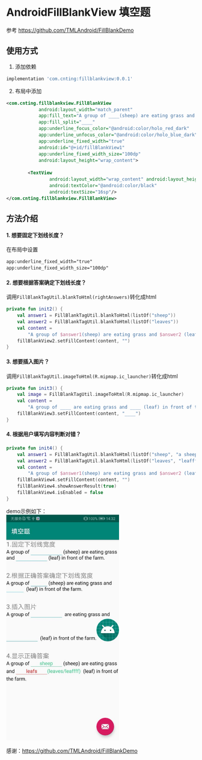 # AndroidFillBlankView 填空题
参考 https://github.com/TMLAndroid/FillBlankDemo

## 使用方式
1. 添加依赖
```gradle
implementation 'com.cnting:fillblankview:0.0.1'
```
2. 布局中添加
```xml
<com.cnting.fillblankview.FillBlankView
            android:layout_width="match_parent"
            app:fill_text="A group of ____(sheep) are eating grass and ____(leaf) in front of the farm."
            app:fill_split="____"
            app:underline_focus_color="@android:color/holo_red_dark"
            app:underline_unfocus_color="@android:color/holo_blue_dark"
            app:underline_fixed_width="true"
            android:id="@+id/fillBlankView1"
            app:underline_fixed_width_size="100dp"
            android:layout_height="wrap_content">

        <TextView
                android:layout_width="wrap_content" android:layout_height="wrap_content"
                android:textColor="@android:color/black"
                android:textSize="16sp"/>
</com.cnting.fillblankview.FillBlankView>
```
## 方法介绍
#### 1. 想要固定下划线长度？  
在布局中设置
```xml
app:underline_fixed_width="true"
app:underline_fixed_width_size="100dp"
```

#### 2. 想要根据答案确定下划线长度？
调用`FillBlankTagUtil.blankToHtml(rightAnswers)`转化成html
```kotlin
private fun init2() {
    val answer1 = FillBlankTagUtil.blankToHtml(listOf("sheep"))
    val answer2 = FillBlankTagUtil.blankToHtml(listOf("leaves"))
    val content =
        "A group of $answer1(sheep) are eating grass and $answer2 (leaf) in front of the farm."
    fillBlankView2.setFillContent(content, "")
}
```

#### 3. 想要插入图片？
调用`FillBlankTagUtil.imageToHtml(R.mipmap.ic_launcher)`转化成html
```kotlin
private fun init3() {
    val image = FillBlankTagUtil.imageToHtml(R.mipmap.ic_launcher)
    val content =
        "A group of ____ are eating grass and ____ (leaf) in front of the farm.$image"
    fillBlankView3.setFillContent(content, "____")
}
```

#### 4. 根据用户填写内容判断对错？
```kotlin
private fun init4() {
    val answer1 = FillBlankTagUtil.blankToHtml(listOf("sheep", "a sheep"), "sheep")
    val answer2 = FillBlankTagUtil.blankToHtml(listOf("leaves", "leaffff"), "leafs")
    val content =
        "A group of $answer1(sheep) are eating grass and $answer2 (leaf) in front of the farm."
    fillBlankView4.setFillContent(content, "")
    fillBlankView4.showAnswerResult(true)
    fillBlankView4.isEnabled = false
}
```

demo示例如下：  
<img src='https://github.com/cnting/AndroidFillBlankView/blob/master/resources/demo.jpg' width='300'>


感谢：https://github.com/TMLAndroid/FillBlankDemo
